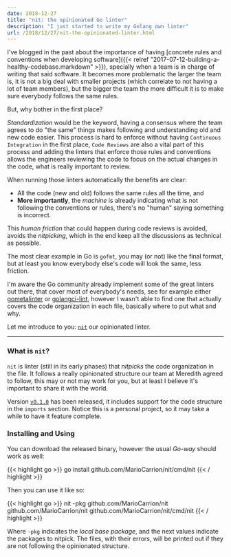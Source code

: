 ```yaml
---
date: 2018-12-27
title: "nit: the opinionated Go linter"
description: "I just started to write my Golang own linter"
url: /2018/12/27/nit-the-opinionated-linter.html
---
```


I've blogged in the past about the importance of having [concrete rules and conventions when developing software]({{< relref "2017-07-12-building-a-healthy-codebase.markdown" >}}), specially when a team is in charge of writing that said software. It becomes more problematic the larger the team is, it is not a big deal with smaller projects (which correlate to not having a lot of team members), but the bigger the team the more difficult it is to make sure everybody follows the same rules.

But, why bother in the first place?

_Standardization_ would be the keyword, having a consensus where the team agrees to do "the same" things makes following and understanding old and new code easier. This process is hard to enforce without having `Continuous Integration` in the first place, `Code Reviews` are also a vital part of this process and adding the linters that enforce those rules and conventions allows the engineers reviewing the code to focus on the actual changes in the code, what is really important to review.

When running those linters automatically the benefits are clear:

* All the code (new and old) follows the same rules all the time, and
* **More importantly**, the _machine_ is already indicating what is not following the conventions or rules, there's no "human" saying something is incorrect.

This _human friction_ that could happen during code reviews is avoided, avoids the _nitpicking_, which in the end keep all the discussions as technical as possible.

The most clear example in Go is `gofmt`, you may (or not) like the final format, but at least you know everybody else's code will look the same, less friction.

I'm aware the Go community already implement some of the great linters out there, that cover most of everybody's needs, see for example either [gometalinter](https://github.com/alecthomas/gometalinter) or [golangci-lint](https://github.com/golangci/golangci-lint), however I wasn't able to find one that actually covers the code organization in each file, basically where to put what and why.

Let me introduce to you: [`nit`](https://github.com/MarioCarrion/nit) our opinionated linter.

---

### What is `nit`?

`nit` is linter (still in its early phases) that _nitpicks_ the code organization in the file. It follows a really opinionated structure our team at Meredith agreed to follow, this may or not may work for you, but at least I believe it's important to share it with the world.

Version [`v0.1.0`](https://github.com/MarioCarrion/nit/releases/tag/v0.1.0) has been released, it includes support for the code structure in the `imports` section. Notice this is a personal project, so it may take a while to have it feature complete.

### Installing and Using

You can download the released binary, however the usual _Go-way_ should work as well:

{{< highlight go >}}
go install github.com/MarioCarrion/nit/cmd/nit
{{< / highlight >}}

Then you can use it like so:

{{< highlight go >}}
nit -pkg github.com/MarioCarrion/nit github.com/MarioCarrion/nit github.com/MarioCarrion/nit/cmd/nit
{{< / highlight >}}

Where `-pkg` indicates the _local base package_, and the next values indicate the packages to nitpick. The files, with their errors, will be printed out if they are not following the opinionated structure.
